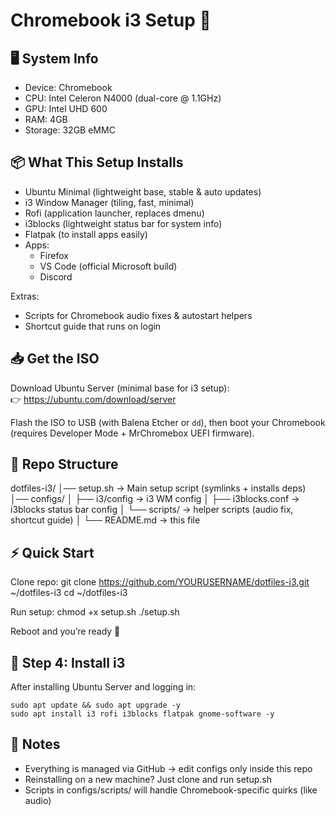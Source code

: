 # Chromebook i3 Setup 🚀

## 🖥 System Info
- Device: Chromebook
- CPU: Intel Celeron N4000 (dual-core @ 1.1GHz)
- GPU: Intel UHD 600
- RAM: 4GB
- Storage: 32GB eMMC

## 📦 What This Setup Installs
- Ubuntu Minimal (lightweight base, stable & auto updates)
- i3 Window Manager (tiling, fast, minimal)
- Rofi (application launcher, replaces dmenu)
- i3blocks (lightweight status bar for system info)
- Flatpak (to install apps easily)
- Apps:
  - Firefox
  - VS Code (official Microsoft build)
  - Discord

Extras:
- Scripts for Chromebook audio fixes & autostart helpers
- Shortcut guide that runs on login

## 📥 Get the ISO
Download Ubuntu Server (minimal base for i3 setup):  
👉 https://ubuntu.com/download/server

Flash the ISO to USB (with Balena Etcher or `dd`), then boot your Chromebook (requires Developer Mode + MrChromebox UEFI firmware).

## 📂 Repo Structure
dotfiles-i3/
│── setup.sh           -> Main setup script (symlinks + installs deps)
│── configs/
│   ├── i3/config      -> i3 WM config
│   ├── i3blocks.conf  -> i3blocks status bar config
│   └── scripts/       -> helper scripts (audio fix, shortcut guide)
│
└── README.md          -> this file

## ⚡ Quick Start
Clone repo:
    git clone https://github.com/YOURUSERNAME/dotfiles-i3.git ~/dotfiles-i3
    cd ~/dotfiles-i3

Run setup:
    chmod +x setup.sh
    ./setup.sh

Reboot and you’re ready 🎉

## 🔹 Step 4: Install i3
After installing Ubuntu Server and logging in:

    sudo apt update && sudo apt upgrade -y
    sudo apt install i3 rofi i3blocks flatpak gnome-software -y

## 📝 Notes
- Everything is managed via GitHub → edit configs only inside this repo
- Reinstalling on a new machine? Just clone and run setup.sh
- Scripts in configs/scripts/ will handle Chromebook-specific quirks (like audio)

